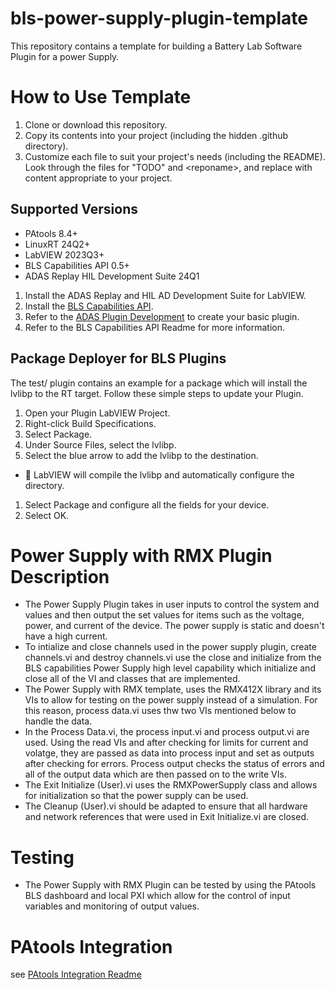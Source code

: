 # bls-power-supply-plugin-template

This repository contains a template for building a Battery Lab Software Plugin for a power Supply.

# How to Use Template

1. Clone or download this repository.
2. Copy its contents into your project (including the hidden .github directory). 
3. Customize each file to suit your project's needs (including the README). Look through the files for "TODO" and \<reponame\>, and replace with content appropriate to your project.

## Supported Versions

- PAtools 8.4+
- LinuxRT 24Q2+
- LabVIEW 2023Q3+
- BLS Capabilities API 0.5+
- ADAS Replay HIL Development Suite 24Q1

1. Install the ADAS Replay and HIL AD Development Suite for LabVIEW.
1. Install the [BLS Capabilities API](https://github.com/ni/bls-capabilities).
1. Refer to the [ADAS Plugin Development](https://github.com/ni/adas-replay-hil-internal/wiki/Node-Development) to create your basic plugin.
1. Refer to the BLS Capabilities API Readme for more information.

## Package Deployer for BLS Plugins

The test/ plugin contains an example for a package which will install the lvlibp to the RT target. Follow these simple steps to update your Plugin.

1. Open your Plugin LabVIEW Project.
1. Right-click Build Specifications.
1. Select Package.
1. Under Source Files, select the lvlibp.
1. Select the blue arrow to add the lvlibp to the destination.
  - :cactus: LabVIEW will compile the lvlibp and automatically configure the directory.
1. Select Package and configure all the fields for your device.
1. Select OK.

# Power Supply with RMX Plugin Description

* The Power Supply Plugin takes in user inputs to control the system and values and then output the set values for items such as the voltage, power, and current of the device. The power supply is static and doesn't have a high current.
* To intialize and close channels used in the power supply plugin, create channels.vi and destroy channels.vi use the close and initialize from the BLS capabilities Power Supply high level capability which initialize and close all of the VI and classes that are implemented.
* The Power Supply with RMX template, uses the RMX412X library and its VIs to allow for testing on the power supply instead of a simulation. For this reason, process data.vi uses thw two VIs mentioned below to handle the data.
* In the Process Data.vi, the process input.vi and process output.vi are used. Using the read VIs and after checking for limits for current and volatge, they are passed as data into process input and set as outputs after checking for errors. Process output checks the status of errors and all of the output data which are then passed on to the write VIs.
* The Exit Initialize (User).vi uses the RMXPowerSupply class and allows for initialization so that the power supply can be used. 
* The Cleanup (User).vi should be adapted to ensure that all hardware and network references that were used in Exit Initialize.vi are closed.

# Testing

* The Power Supply with RMX Plugin can be tested by using the PAtools BLS dashboard and local PXI which allow for the control of input variables and monitoring of output values. 

# PAtools Integration
see [PAtools Integration Readme](/patools-integration/PAtools%20Integration%20README.md)